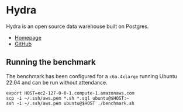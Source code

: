 # Hydra

Hydra is an open source data warehouse built on Postgres.

* [Homepage](https://hydras.io)
* [GitHub](https://github.com/HydrasDB/hydra)

## Running the benchmark

The benchmark has been configured for a `c6a.4xlarge` running Ubuntu 22.04 and can be run without attendance.

```
export HOST=ec2-127-0-0-1.compute-1.amazonaws.com
scp -i ~/.ssh/aws.pem *.sh *.sql ubuntu@$HOST:~
ssh -i ~/.ssh/aws.pem ubuntu@$HOST ./benchmark.sh
```
